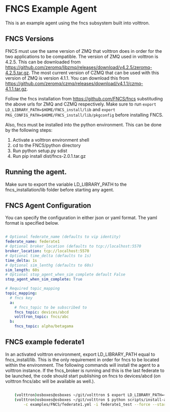 # FNCS Example Agent

This is an example agent using the fncs subsystem built into volttron.

## FNCS Versions

FNCS must use the same version of ZMQ that volttron does in order for the two applications to be compatible.  The version of ZMQ used in volttron is 4.2.5.  This can be downloaded from 
https://github.com/zeromq/libzmq/releases/download/v4.2.5/zeromq-4.2.5.tar.gz.  The most current version
of CZMQ that can be used with this version of ZMQ is version 4.1.1.  You can download this from
https://github.com/zeromq/czmq/releases/download/v4.1.1/czmq-4.1.1.tar.gz.

Follow the fncs installation from https://github.com/FNCS/fncs substituding the above urls for 
ZMQ and CZMQ respectively. Make sure to run `export LD_LIBRARY_PATH=$HOME/FNCS_install/lib` and `export PKG_CONFIG_PATH=$HOME/FNCS_install/lib/pkgconfig` before installing FNCS. 

Also, fncs must be installed into the python environment.  This can be done by the following steps:

1. Activate a volttron environment shell
1. cd to the FNCS/python directory
1. Run python setup.py sdist
1. Run pip install dist/fncs-2.0.1.tar.gz


## Running the agent.

Make sure to export the variable LD_LIBRARY_PATH to the fncs_installation/lib folder before
starting any agent.

## FNCS Agent Configuration

You can specify the configuration in either json or yaml format.  The yaml format is specified
below. 

```` yml

# Optional federate_name (defaults to vip identity)
federate_name: federate1
# Optional broker_location (defaults to tcp://localhost:5570
broker_location: tcp://localhost:5570
# Optional time_delta (defaults to 1s)
time_delta: 1s
# Optional sim_lenthg (defaults to 60s)
sim_length: 60s
# Optional stop_agent_when_sim_complete default False
stop_agent_when_sim_complete: True

# Required topic_mapping
topic_mapping:
  # fncs key
  a:
    # fncs_topic to be subscribed to
    fncs_topic: devices/abcd
    volttron_topic: fncs/abc
  b:
    fncs_topic: alpha/betagama

````

## FNCS example federate1

In an activated volttron environment, export LD_LIBRARY_PATH equal to fncs_install/lib.  This is
the only requirement in order for fncs to be located within the environment.  The following
commands will install the agent to a volttron instance.  If the fncs_broker is running
and this is the last federate to be launched, the code should start publishing on fncs to 
devices/abcd (on volttron fncs/abc will be available as well.).

````bash

    (volttron)osboxes@osboxes ~/git/volttron $ export LD_LIBRARY_PATH=<fncs_install>/lib
    (volttron)osboxes@osboxes ~/git/volttron $ python scripts/install-agent.py -s examples/FNCS \
        -c examples/FNCS/federate1.yml -i federate1_test --force --start   

````

